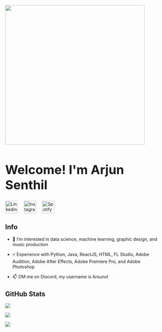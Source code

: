 <img class="animated-gif" src="https://i.pinimg.com/originals/70/51/3c/70513c5c5690f6ff330e2b78dab9762e.gif" width="450px">
<h1 style="font-size:40px;">Welcome! I'm Arjun Senthil </h1>

[<img src='https://api.iconify.design/logos/linkedin-icon.svg' alt='Linkedin' height='40'>](https://www.linkedin.com/in/arjun-senthil-9475b119a/) &nbsp;
&nbsp;
[<img src='https://api.iconify.design/akar-icons/instagram-fill.svg?color=%23e4405f' alt='Instagram' height='40'>](https://www.instagram.com/arsunolwrld/) &nbsp;
&nbsp;
[<img src='https://api.iconify.design/logos/spotify-icon.svg' alt='Spotify' height='40'>](https://open.spotify.com/user/arjun12367) &nbsp;

## Info

- 👀 I’m interested in data science, machine learning, graphic design, and music production

- ⚡ Experience with Python, Java, ReactJS, HTML, FL Studio, Adobe Audition, Adobe After Effects, Adobe Premiere Pro, and Adobe Photoshop

- 📫 DM me on Discord, my username is Arsunol

## GitHub Stats

![](https://github-readme-stats.vercel.app/api?username=Arjun-S19&theme=merko)

![](https://github-readme-streak-stats.herokuapp.com/?user=Arjun-S19&theme=merko)

![](https://komarev.com/ghpvc/?username=Arjun-S19&theme=merko)


